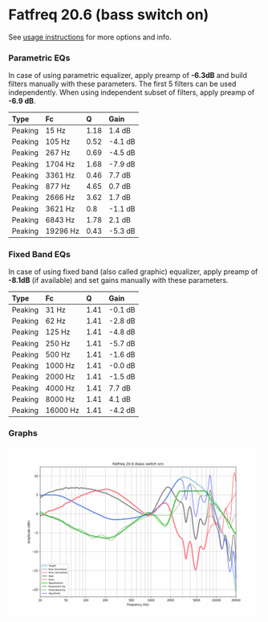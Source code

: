 # Fatfreq 20.6 (bass switch on)
See [usage instructions](https://github.com/jaakkopasanen/AutoEq#usage) for more options and info.

### Parametric EQs
In case of using parametric equalizer, apply preamp of **-6.3dB** and build filters manually
with these parameters. The first 5 filters can be used independently.
When using independent subset of filters, apply preamp of **-6.9 dB**.

| Type    | Fc       |    Q | Gain    |
|:--------|:---------|:-----|:--------|
| Peaking | 15 Hz    | 1.18 | 1.4 dB  |
| Peaking | 105 Hz   | 0.52 | -4.1 dB |
| Peaking | 267 Hz   | 0.69 | -4.5 dB |
| Peaking | 1704 Hz  | 1.68 | -7.9 dB |
| Peaking | 3361 Hz  | 0.46 | 7.7 dB  |
| Peaking | 877 Hz   | 4.65 | 0.7 dB  |
| Peaking | 2666 Hz  | 3.62 | 1.7 dB  |
| Peaking | 3621 Hz  | 0.8  | -1.1 dB |
| Peaking | 6843 Hz  | 1.78 | 2.1 dB  |
| Peaking | 19296 Hz | 0.43 | -5.3 dB |

### Fixed Band EQs
In case of using fixed band (also called graphic) equalizer, apply preamp of **-8.1dB**
(if available) and set gains manually with these parameters.

| Type    | Fc       |    Q | Gain    |
|:--------|:---------|:-----|:--------|
| Peaking | 31 Hz    | 1.41 | -0.1 dB |
| Peaking | 62 Hz    | 1.41 | -2.8 dB |
| Peaking | 125 Hz   | 1.41 | -4.8 dB |
| Peaking | 250 Hz   | 1.41 | -5.7 dB |
| Peaking | 500 Hz   | 1.41 | -1.6 dB |
| Peaking | 1000 Hz  | 1.41 | -0.0 dB |
| Peaking | 2000 Hz  | 1.41 | -1.5 dB |
| Peaking | 4000 Hz  | 1.41 | 7.7 dB  |
| Peaking | 8000 Hz  | 1.41 | 4.1 dB  |
| Peaking | 16000 Hz | 1.41 | -4.2 dB |

### Graphs
![](./Fatfreq%2020.6%20(bass%20switch%20on).png)